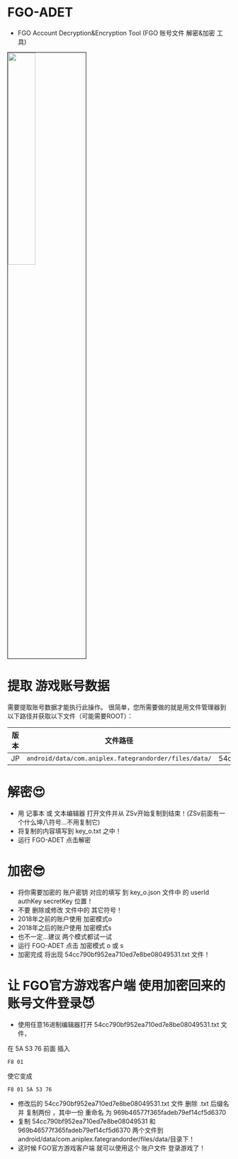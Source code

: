 # FGO-ADET
- FGO Account Decryption&amp;Encryption Tool (FGO 账号文件 解密&amp;加密 工具)
<img width="35%" style="border: 1px solid black" src="https://i.imgur.com/Bb5iUlu.png">

# 提取 游戏账号数据

需要提取账号数据才能执行此操作。
很简单，您所需要做的就是用文件管理器到以下路径并获取以下文件（可能需要ROOT）： 

| 版本 | 文件路径 | 文件名称 |
| --- | --- | --- | 
| JP | `android/data/com.aniplex.fategrandorder/files/data/` | 54cc790bf952ea710ed7e8be08049531 |

# 解密😍
- 用 记事本 或 文本编辑器 打开文件并从 ZSv开始复制到结束！(ZSv前面有一个什么坤八符号…不用复制它)
- 将复制的内容填写到 key_o.txt 之中！
- 运行 FGO-ADET 点击解密

# 加密😎
- 将你需要加密的 账户密钥 对应的填写 到 key_o.json 文件中 的 userId authKey secretKey 位置！
- 不要 删除或修改 文件中的 其它符号！
- 2018年之前的账户使用 加密模式o
- 2018年之后的账户使用 加密模式s
- 也不一定...建议 两个模式都试一试
- 运行 FGO-ADET 点击 加密模式 o 或 s
- 加密完成 将出现 54cc790bf952ea710ed7e8be08049531.txt 文件！

# 让 FGO官方游戏客户端 使用加密回来的账号文件登录😈

- 使用任意16进制编辑器打开 54cc790bf952ea710ed7e8be08049531.txt 文件，

在 5A 53 76 前面 插入 
```console
F8 01
  ```

使它变成
```console
F8 01 5A 53 76 
  ```
- 修改后的 54cc790bf952ea710ed7e8be08049531.txt 文件 删除 .txt 后缀名 并 复制两份 ，其中一份 重命名 为 969b46577f365fadeb79ef14cf5d6370
- 复制 54cc790bf952ea710ed7e8be08049531 和 969b46577f365fadeb79ef14cf5d6370 两个文件到 android/data/com.aniplex.fategrandorder/files/data/目录下！
- 这时候 FGO官方游戏客户端 就可以使用这个 账户文件 登录游戏了！

















